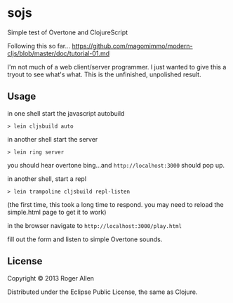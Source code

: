# sojs

Simple test of Overtone and ClojureScript

Following this so far...
https://github.com/magomimmo/modern-cljs/blob/master/doc/tutorial-01.md

I'm not much of a web client/server programmer.  I just wanted to give
this a tryout to see what's what.  This is the unfinished, unpolished result.

## Usage

in one shell start the javascript autobuild

    > lein cljsbuild auto

in another shell start the server

    > lein ring server

you should hear overtone bing...and `http://localhost:3000` should pop up.

in another shell, start a repl

    > lein trampoline cljsbuild repl-listen

(the first time, this took a long time to respond.  you may need to reload the simple.html page to get it to work)

in the browser navigate to `http://localhost:3000/play.html`

fill out the form and listen to simple Overtone sounds.

## License

Copyright © 2013 Roger Allen

Distributed under the Eclipse Public License, the same as Clojure.
